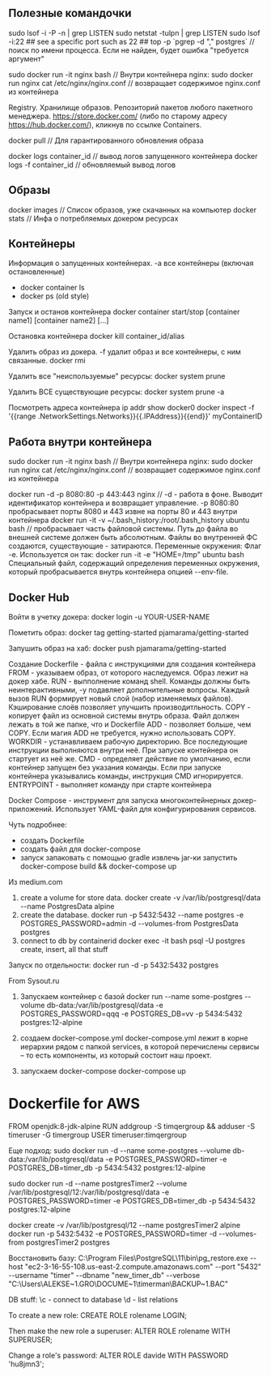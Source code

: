 <h2>Полезные командочки</h2>
sudo lsof -i -P -n | grep LISTEN
sudo netstat -tulpn | grep LISTEN
sudo lsof -i:22 ## see a specific port such as 22 ##
top -p `pgrep -d "," postgres` // поиск по имени процесса. Если не найден, будет ошибка "требуется аргумент"


sudo docker run -it nginx bash // Внутри контейнера nginx:
sudo docker run nginx cat /etc/nginx/nginx.conf // возвращает содержимое nginx.conf из контейнера


Registry. Хранилище образов.
Репозиторий пакетов любого пакетного менеджера. https://store.docker.com/ (либо по старому адресу https://hub.docker.com/), кликнув по ссылке Containers.


docker pull // Для гарантированного обновления образа

docker logs container_id // вывод логов запущенного контейнера
docker logs -f container_id // обновляемый вывод логов

<h2>Образы</h2>
docker images // Список образов, уже скачанных на компьютер
docker stats // Инфа о потребляемых докером ресурсах


<h2>Контейнеры</h2>
Информация о запущенных контейнерах. -a все контейнеры (включая остановленные)
<ul>
<li>docker container ls</li>
<li>docker ps (old style)</li>
</ul>

Запуск и останов контейнера
docker container start/stop [container name1] [container name2] [...]

Остановка контейнера
docker kill container_id/alias

Удалить образ из докера. -f удалит образ и все контейнеры, с ним связанные.
docker rmi <imagename>

Удалить все "неиспользуемые" ресурсы:
docker system prune

Удалить ВСЕ существующие ресурсы:
docker system prune -a


Посмотреть адреса контейнера
ip addr show docker0
docker inspect -f '{{range .NetworkSettings.Networks}}{{.IPAddress}}{{end}}' myContainerID

<h2>Работа внутри контейнера</h2>
sudo docker run -it nginx bash // Внутри контейнера nginx:
sudo docker run nginx cat /etc/nginx/nginx.conf // возвращает содержимое nginx.conf из контейнера


docker run -d -p 8080:80 -p 443:443 nginx // -d - работа в фоне. Выводит идентификатор контейнера и возвращает управление. -p 8080:80 пробрасывает порты 8080 и 443 извне на порты 80 и 443 внутри контейнера
docker run -it -v ~/.bash_history:/root/.bash_history ubuntu bash // пробрасывает часть файловой системы. Путь до файла во внешней системе должен быть абсолютным. Файлы во внутренней ФС создаются, существующие - затираются.
Переменные окружения:
Флаг -e. Используется он так: docker run -it -e "HOME=/tmp" ubuntu bash
Специальный файл, содержащий определения переменных окружения, который пробрасывается внутрь контейнера опцией --env-file.

<h2>Docker Hub</h2>
Войти в учетку докера:
docker login -u YOUR-USER-NAME

Пометить образ:
docker tag getting-started pjamarama/getting-started

Запушить образ на хаб:
docker push pjamarama/getting-started


Создание Dockerfile - файла с инструкциями для создания контейнера
FROM - указываем образ, от которого наследуемся. Образ лежит на докер хабе.
RUN - выпполнение команд shell. Команды должны быть неинтерактивными, -y подавляет дополнительные вопросы. Каждый вызов RUN формирует новый слой (набор изменяемых файлов). Кэширование слоёв позволяет улучшить производитльность.
COPY - копирует файл из основной системы внутрь образа. Файл должен лежать в той же папке, что и Dockerfile
ADD - позволяет больше, чем COPY. Если магия ADD не требуется, нужно использовать COPY.
WORKDIR - устанавливаем рабочую директорию. Все последующие инструкции выполняются внутри неё. При запуске контейнера он стартует из неё же.
CMD - определяет действие по умолчанию, если контейнер запущен без указания команды. Если при запуске контейнера указывались команды, инструкция CMD игнорируется.
ENTRYPOINT - выполняет команду при старте контейнера


Docker Compose - инструмент для запуска многоконтейнерных докер-приложений. Использует YAML-файл для конфигурирования сервисов.



Чуть подробнее:
- создать Dockerfile
- создaть файл для docker-compose
- запуск 
	запаковать с помощью gradle
	извлечь jar-ки
	запустить docker-compose build && docker-compose up

Из medium.com
1. create a volume for store data.
docker create -v /var/lib/postgresql/data --name PostgresData alpine
2. create the database.
docker run -p 5432:5432 --name postgres -e POSTGRES_PASSWORD=admin -d --volumes-from PostgresData postgres
3. connect to db by containerid
docker exec -it <containerid> bash
psql -U postgres
create, insert, all that stuff

Запуск по отдельности:
docker run -d -p 5432:5432 postgres


From Sysout.ru
1. Запускаем контейнер с базой
docker run --name some-postgres --volume db-data:/var/lib/postgresql/data -e POSTGRES_PASSWORD=qqq -e POSTGRES_DB=vv -p 5434:5432 postgres:12-alpine

2. создаем docker-compose.yml
docker-compose.yml лежит в корне иерархии рядом с папкой services, в которой перечислены сервисы – то есть компоненты, из который состоит наш проект.

3. запускаем docker-compose
docker-compose up




# Dockerfile for AWS
FROM openjdk:8-jdk-alpine
RUN addgroup -S timqergroup && adduser -S timeruser -G timergroup
USER timeruser:timqergroup




Еще подход:
sudo docker run -d --name some-postgres --volume db-data:/var/lib/postgresql/data -e POSTGRES_PASSWORD=timer -e POSTGRES_DB=timer_db -p 5434:5432 postgres:12-alpine

sudo docker run -d --name postgresTimer2 --volume /var/lib/postgresql/12:/var/lib/postgresql/data -e POSTGRES_PASSWORD=timer -e POSTGRES_DB=timer_db -p 5434:5432 postgres:12-alpine

docker create -v /var/lib/postgresql/12 --name postgresTimer2 alpine
docker run -p 5432:5432 -e POSTGRES_PASSWORD=timer -d --volumes-from postgresTimer2 postgres

Восстановить базу:
C:\Program Files\PostgreSQL\11\bin\pg_restore.exe --host "ec2-3-16-55-108.us-east-2.compute.amazonaws.com" --port "5432" --username "timer"  --dbname "new_timer_db" --verbose "C:\\Users\\ALEKSE~1.GRO\\DOCUME~1\\timerman\\BACKUP~1.BAC"


DB stuff:
\c - connect to database
\d - list relations


To create a new role:
CREATE ROLE rolename LOGIN;

Then make the new role a superuser:
ALTER ROLE rolename WITH SUPERUSER;

Change a role's password:
ALTER ROLE davide WITH PASSWORD 'hu8jmn3';
